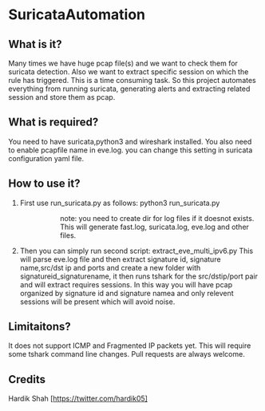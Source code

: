 # SuricataAutomation
## What is it?
Many times we have huge pcap file(s) and we want to check them for suricata detection. Also we want to extract specific session on which the rule has triggered. This is a time consuming task. So this project automates everything from running suricata, generating alerts and extracting related session and store them as pcap.
## What is required?
You need to have suricata,python3 and wireshark installed. You also need to enable pcapfile name in eve.log. you can change this setting in suricata configuration yaml file.
## How to use it?
1. First use run_suricata.py as follows:
   python3 run_suricata.py <dir containing test pcap> <dir name for suricata log files>
   note: you need to create dir for log files if it doesnot exists.
   This will generate fast.log, suricata.log, eve.log and other files.
2. Then you can simply run second script:
   extract_eve_multi_ipv6.py <path to eve.log>
   This will parse eve.log file and then extract signature id, signature name,src/dst ip and ports and create a new folder with signatureid_signaturename, it then runs tshark for     the src/dstip/port pair and will extract requires sessions. In this way you will have pcap organized by signature id and signature namea and only relevent sessions will be         present which will avoid noise.
## Limitaitons?
It does not support ICMP and Fragmented IP packets yet. This will require some tshark command line changes. Pull requests are always welcome.
## Credits
Hardik Shah
[https://twitter.com/hardik05]
